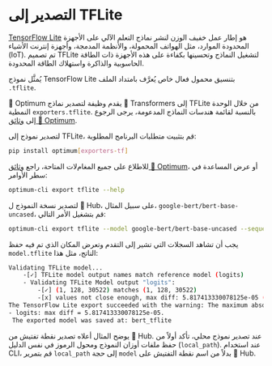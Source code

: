 # التصدير إلى TFLite

[TensorFlow Lite](https://www.tensorflow.org/lite/guide) هو إطار عمل خفيف الوزن لنشر نماذج التعلم الآلي على الأجهزة المحدودة الموارد، مثل الهواتف المحمولة، والأنظمة المدمجة، وأجهزة إنترنت الأشياء (IoT). تم تصميم TFLite لتشغيل النماذج وتحسينها بكفاءة على هذه الأجهزة ذات الطاقة الحاسوبية والذاكرة واستهلاك الطاقة المحدودة.

يُمثَّل نموذج TensorFlow Lite بتنسيق محمول فعال خاص يُعرَّف بامتداد الملف `.tflite`.

🤗 Optimum يقدم وظيفة لتصدير نماذج 🤗 Transformers إلى TFLite من خلال الوحدة النمطية `exporters.tflite`. بالنسبة لقائمة هندسات النماذج المدعومة، يرجى الرجوع إلى [وثائق 🤗 Optimum](https://huggingface.co/docs/optimum/exporters/tflite/overview).

لتصدير نموذج إلى TFLite، قم بتثبيت متطلبات البرنامج المطلوبة:

```bash
pip install optimum[exporters-tf]
```

للاطلاع على جميع المغامﻻت المتاحة، راجع [وثائق 🤗 Optimum](https://huggingface.co/docs/optimum/main/en/exporters/tflite/usage_guides/export_a_model)، أو عرض المساعدة في سطر الأوامر:

```bash
optimum-cli export tflite --help
```

لتصدير نسخة النموذج ل 🤗 Hub، على سبيل المثال، `google-bert/bert-base-uncased`، قم بتشغيل الأمر التالي:

```bash
optimum-cli export tflite --model google-bert/bert-base-uncased --sequence_length 128 bert_tflite/
```

يجب أن تشاهد السجلات التي تشير إلى التقدم وتعرض المكان الذي تم فيه حفظ `model.tflite` الناتج، مثل هذا:

```bash
Validating TFLite model...
	-[✓] TFLite model output names match reference model (logits)
	- Validating TFLite Model output "logits":
		-[✓] (1, 128, 30522) matches (1, 128, 30522)
		-[x] values not close enough, max diff: 5.817413330078125e-05 (atol: 1e-05)
The TensorFlow Lite export succeeded with the warning: The maximum absolute difference between the output of the reference model and the TFLite exported model is not within the set tolerance 1e-05:
- logits: max diff = 5.817413330078125e-05.
 The exported model was saved at: bert_tflite
```

يوضح المثال أعلاه تصدير نقطة تفتيش من 🤗 Hub. عند تصدير نموذج محلي، تأكد أولاً من حفظ ملفات أوزان النموذج ومحول الرموز في نفس الدليل (`local_path`). عند استخدام CLI، قم بتمرير `local_path` إلى حجة `model` بدلاً من اسم نقطة التفتيش على 🤗 Hub.
